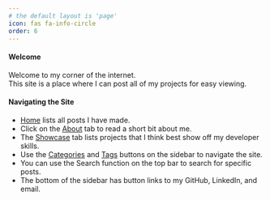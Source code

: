 ```yaml
---
# the default layout is 'page'
icon: fas fa-info-circle
order: 6
---
```


#### Welcome
Welcome to my corner of the internet.<br>
This site is a place where I can post all of my projects for easy viewing.

#### Navigating the Site
- [Home](/) lists all posts I have made.
- Click on the [About](/about/) tab to read a short bit about me.
- The [Showcase](/showcase/) tab lists projects that I think best show off my developer skills.
- Use the [Categories](/categories/) and [Tags](/tags/) buttons on the sidebar to navigate the site.
- You can use the Search function on the top bar to search for specific posts.
- The bottom of the sidebar has button links to my GitHub, LinkedIn, and email.